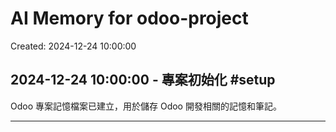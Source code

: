 # AI Memory for odoo-project

Created: 2024-12-24 10:00:00

## 2024-12-24 10:00:00 - 專案初始化 #setup

Odoo 專案記憶檔案已建立，用於儲存 Odoo 開發相關的記憶和筆記。

---